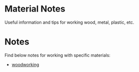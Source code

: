 Material Notes
==============

Useful information and tips for working wood, metal, plastic, etc.

Notes
=====

Find below notes for working with specific materials:

* [woodworking](woodworking/README.md)
